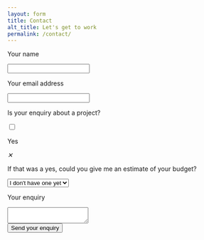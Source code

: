 ```yaml
---
layout: form
title: Contact
alt_title: Let's get to work
permalink: /contact/
---
```


<div class="form">
	<form action="https://getsimpleform.com/messages?form_api_token=5f6b628480fc4451b0f89423fd18f545" method="post">
		<input type='hidden' name='redirect_to' value="http://aadotcom:8080/success" />
		<div class="form-row">
			<p>Your name</p>
			<input type='text' name='name' />
		</div>
		<div class="form-row">
			<p>Your email address</p>
			<input type='email' name="email" />
		</div>
		<div class="form-row">
			<p>Is your enquiry about a project?</p>
			<label class="checkbox-outer">
			<input type="checkbox" name="project" />
			<div class="checkbox">
				<p>Yes</p>
				<i><span>&#10005;</span></i>
			</div>
			</label>
		</div>
		<div class="form-row">
			<p>If that was a yes, could you give me an estimate of your budget?</p>
			<div class="select">
				<select name="budget">
					<option value="None yet">I don't have one yet</option>
					<option value="5000+">above £5000</option>
					<option value="0-5000">below £5000</option>
				</select>
			</div>
		</div>
		<div class="form-row">
			<p>Your enquiry</p>
			<textarea name="enquiry"></textarea>
		</div>
		<div class="form-row">
			<input type='submit' value='Send your enquiry' />
		</div>
	</form>
</div>
